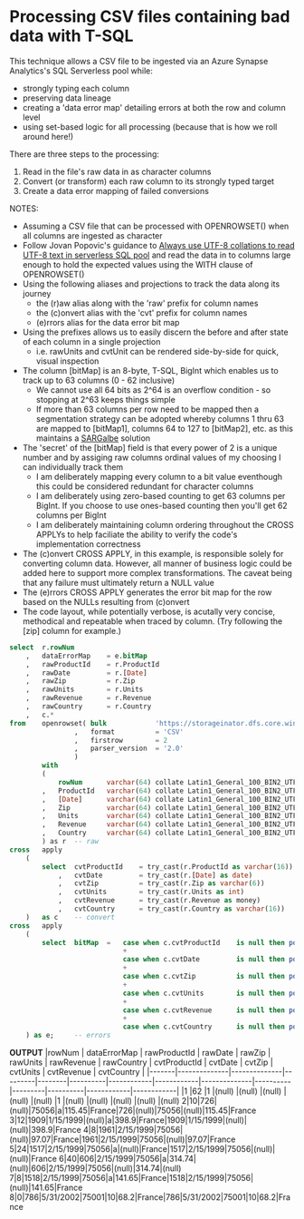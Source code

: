 # Processing CSV files containing bad data with T-SQL

This technique allows a CSV file to be ingested via an Azure Synapse Analytics's SQL Serverless pool while:
* strongly typing each column
* preserving data lineage
* creating a 'data error map' detailing errors at both the row and column level
* using set-based logic for all processing (because that is how we roll around here!)

There are three steps to the processing:
1. Read in the file's raw data in as character columns
2. Convert (or transform) each raw column to its strongly typed target
3. Create a data error mapping of failed conversions

NOTES:

* Assuming a CSV file that can be processed with OPENROWSET() when all columns are ingested as character
* Follow Jovan Popovic's guidance to [Always use UTF-8 collations to read UTF-8 text in serverless SQL pool](https://techcommunity.microsoft.com/t5/azure-synapse-analytics/always-use-utf-8-collations-to-read-utf-8-text-in-serverless-sql/ba-p/1883633) and read the data in to columns large enough to hold the expected values using the WITH clause of OPENROWSET()
* Using the following aliases and projections to track the data along its journey
  * the (r)aw alias along with the 'raw' prefix for column names
  * the (c)onvert alias with the 'cvt' prefix for column names
  * (e)rrors alias for the data error bit map
* Using the prefixes allows us to easily discern the before and after state of each column in a single projection
  * i.e. rawUnits and cvtUnit can be rendered side-by-side for quick, visual inspection
* The column [bitMap] is an 8-byte, T-SQL, BigInt which enables us to track up to 63 columns (0 - 62 inclusive)
  * We cannot use all 64 bits as 2^64 is an overflow condition - so stopping at 2^63 keeps things simple
  * If more than 63 columns per row need to be mapped then a segmentation strategy can be adopted whereby columns 1 thru 63 are mapped to [bitMap1], columns 64 to 127 to [bitMap2], etc. as this maintains a [SARGalbe](https://blogs.msmvps.com/robfarley/2010/01/21/sargable-functions-in-sql-server) solution
* The 'secret' of the [bitMap] field is that every power of 2 is a unique number and by assiging raw columns ordinal values of my choosing I can individually track them 
  * I am deliberately mapping every column to a bit value eventhough this could be considered redundant for character columns
  * I am deliberately using zero-based counting to get 63 columns per BigInt. If you choose to use ones-based counting then you'll get 62 columns per BigInt
  * I am deliberately maintaining column ordering throughout the CROSS APPLYs to help faciliate the ability to verify the code's implementation correctness
* The (c)onvert CROSS APPLY, in this example, is responsible solely for converting column data. However, all manner of business logic could be added here to support more complex transformations. The caveat being that any failure must ultimately return a NULL value
* The (e)rrors CROSS APPLY generates the error bit map for the row based on the NULLs resulting from (c)onvert
* The code layout, while potentially verbose, is acutally very concise, methodical and repeatable when traced by column. (Try following the [zip] column for example.)

```sql
select  r.rowNum
    ,   dataErrorMap    = e.bitMap
    ,   rawProductId    = r.ProductId
    ,   rawDate         = r.[Date]
    ,   rawZip          = r.Zip
    ,   rawUnits        = r.Units
    ,   rawRevenue      = r.Revenue
    ,   rawCountry      = r.Country
    ,   c.*
from    openrowset( bulk            'https://storageinator.dfs.core.windows.net/root/raw/csv/dataErrorMap-Data-Small.csv'
                ,   format          = 'CSV'
                ,   firstrow        = 2
                ,   parser_version  = '2.0'
                )
        with
        (
            rowNum      varchar(64) collate Latin1_General_100_BIN2_UTF8
        ,   ProductId   varchar(64) collate Latin1_General_100_BIN2_UTF8
        ,   [Date]      varchar(64) collate Latin1_General_100_BIN2_UTF8
        ,   Zip         varchar(64) collate Latin1_General_100_BIN2_UTF8
        ,   Units       varchar(64) collate Latin1_General_100_BIN2_UTF8
        ,   Revenue     varchar(64) collate Latin1_General_100_BIN2_UTF8
        ,   Country     varchar(64) collate Latin1_General_100_BIN2_UTF8
        ) as r  -- raw
cross   apply
    (
        select  cvtProductId    = try_cast(r.ProductId as varchar(16))
            ,   cvtDate         = try_cast(r.[Date] as date)
            ,   cvtZip          = try_cast(r.Zip as varchar(6))
            ,   cvtUnits        = try_cast(r.Units as int)
            ,   cvtRevenue      = try_cast(r.Revenue as money)
            ,   cvtCountry      = try_cast(r.Country as varchar(16))
    )   as c    -- convert
cross   apply
    (
        select  bitMap  =   case when c.cvtProductId    is null then power(cast(2 as bigint), 0) else 0 end -- 1
                            +
                            case when c.cvtDate         is null then power(cast(2 as bigint), 1) else 0 end -- 2
                            +
                            case when c.cvtZip          is null then power(cast(2 as bigint), 2) else 0 end -- 4
                            +
                            case when c.cvtUnits        is null then power(cast(2 as bigint), 3) else 0 end -- 8
                            +
                            case when c.cvtRevenue      is null then power(cast(2 as bigint), 4) else 0 end -- 16
                            +
                            case when c.cvtCountry      is null then power(cast(2 as bigint), 5) else 0 end -- 32
    ) as e;     -- errors
```
 **OUTPUT**
 |rowNum | dataErrorMap | rawProductId | rawDate | rawZip | rawUnits | rawRevenue | rawCountry | cvtProductId | cvtDate  | cvtZip  | cvtUnits | cvtRevenue | cvtCountry |
|-------|--------------|--------------|---------|--------|----------|------------|------------|--------------|----------|---------|----------|------------|------------|
|1      |62            |1             |(null)   |(null)  |(null)    |(null)      |(null)      |1             |(null)    |(null)   |(null)    |(null)      |(null)
2|10|726|(null)|75056|a|115.45|France|726|(null)|75056|(null)|115.45|France
3|12|1909|1/15/1999|(null)|a|398.9|France|1909|1/15/1999|(null)|(null)|398.9|France
4|8|1961|2/15/1999|75056|(null)|97.07|France|1961|2/15/1999|75056|(null)|97.07|France
5|24|1517|2/15/1999|75056|a|(null)|France|1517|2/15/1999|75056|(null)|(null)|France
6|40|606|2/15/1999|75056|a|314.74|(null)|606|2/15/1999|75056|(null)|314.74|(null)
7|8|1518|2/15/1999|75056|a|141.65|France|1518|2/15/1999|75056|(null)|141.65|France
8|0|786|5/31/2002|75001|10|68.2|France|786|5/31/2002|75001|10|68.2|France
